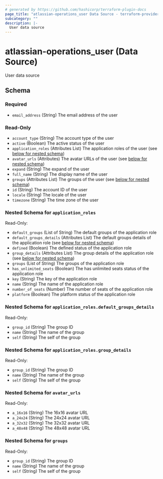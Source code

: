 ```yaml
---
# generated by https://github.com/hashicorp/terraform-plugin-docs
page_title: "atlassian-operations_user Data Source - terraform-provider-atlassian-operations"
subcategory: ""
description: |-
  User data source
---
```


# atlassian-operations_user (Data Source)

User data source



<!-- schema generated by tfplugindocs -->
## Schema

### Required

- `email_address` (String) The email address of the user

### Read-Only

- `account_type` (String) The account type of the user
- `active` (Boolean) The active status of the user
- `application_roles` (Attributes List) The application roles of the user (see [below for nested schema](#nestedatt--application_roles))
- `avatar_urls` (Attributes) The avatar URLs of the user (see [below for nested schema](#nestedatt--avatar_urls))
- `expand` (String) The expand of the user
- `full_name` (String) The display name of the user
- `groups` (Attributes List) The groups of the user (see [below for nested schema](#nestedatt--groups))
- `id` (String) The account ID of the user
- `locale` (String) The locale of the user
- `timezone` (String) The time zone of the user

<a id="nestedatt--application_roles"></a>
### Nested Schema for `application_roles`

Read-Only:

- `default_groups` (List of String) The default groups of the application role
- `default_groups_details` (Attributes List) The default groups details of the application role (see [below for nested schema](#nestedatt--application_roles--default_groups_details))
- `defined` (Boolean) The defined status of the application role
- `group_details` (Attributes List) The group details of the application role (see [below for nested schema](#nestedatt--application_roles--group_details))
- `groups` (List of String) The groups of the application role
- `has_unlimited_seats` (Boolean) The has unlimited seats status of the application role
- `key` (String) The key of the application role
- `name` (String) The name of the application role
- `number_of_seats` (Number) The number of seats of the application role
- `platform` (Boolean) The platform status of the application role

<a id="nestedatt--application_roles--default_groups_details"></a>
### Nested Schema for `application_roles.default_groups_details`

Read-Only:

- `group_id` (String) The group ID
- `name` (String) The name of the group
- `self` (String) The self of the group


<a id="nestedatt--application_roles--group_details"></a>
### Nested Schema for `application_roles.group_details`

Read-Only:

- `group_id` (String) The group ID
- `name` (String) The name of the group
- `self` (String) The self of the group



<a id="nestedatt--avatar_urls"></a>
### Nested Schema for `avatar_urls`

Read-Only:

- `a_16x16` (String) The 16x16 avatar URL
- `a_24x24` (String) The 24x24 avatar URL
- `a_32x32` (String) The 32x32 avatar URL
- `a_48x48` (String) The 48x48 avatar URL


<a id="nestedatt--groups"></a>
### Nested Schema for `groups`

Read-Only:

- `group_id` (String) The group ID
- `name` (String) The name of the group
- `self` (String) The self of the group
